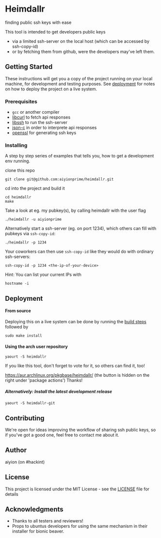# Heimdallr

finding public ssh keys with ease


This tool is intended to get developers public keys
* via a limited ssh-server on the local host (which can be accessed by ssh-copy-id)
* or by fetching them from github, were the developers may've left them.

## Getting Started

These instructions will get you a copy of the project running on your local machine, for development and testing purposes. See [deployment](#deployment) for notes on how to deploy the project on a live system.

### Prerequisites


* `gcc` or another compiler
* [libcurl](https://curl.haxx.se/libcurl/) to fetch api responses
* [libssh](https://www.libssh.org/) to run the ssh-server
* [json-c](https://github.com/json-c/json-c) in order to interprete api responses
* [openssl](https://github.com/openssl/openssl) for generating ssh keys


### Installing

A step by step series of examples that tells you, how to get a development env running.

clone this repo

```
git clone git@github.com:aiyionprime/heimdallr.git
```

cd into the project and build it

```
cd heimdallr
make
```

Take a look at eg. my pubkey(s), by calling heimdallr with the user flag

```
./heimdallr -u aiyionprime
```

Alternatively start a ssh-server (eg. on port 1234), which others can fill with pubkeys via `ssh-copy-id`:

```
./heimdallr -p 1234
```

Your coworkers can then use `ssh-copy-id` like they would do with ordinary ssh-servers:

```
ssh-copy-id -p 1234 <the-ip-of-your-device>
```

Hint: You can list your current IPs with

```
hostname -i
```


## Deployment

#### From source

Deploying this on a live system can be done by running the [build steps](#installing) followed by

```
sudo make install
```

#### Using the arch user repository

```
yaourt -S heimdallr
```

If you like this tool, don't forget to vote for it, so others can find it, too!

https://aur.archlinux.org/pkgbase/heimdallr/ (the button is hidden on the right under 'package actions')
Thanks!

##### Alternatively: Install the latest development release

```
yaourt -S heimdallr-git
```

## Contributing

We're open for ideas improving the workflow of sharing ssh public keys,
so if you've got a good one, feel free to contact me about it.

## Author

aiyion (on #hackint)

## License

This project is licensed under the MIT License - see the [LICENSE](LICENSE) file for details

## Acknowledgments

* Thanks to all testers and reviewers!
* Props to ubuntus developers for using the same mechanism in their installer for bionic beaver.
